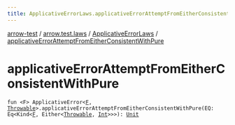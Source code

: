 ```yaml
---
title: ApplicativeErrorLaws.applicativeErrorAttemptFromEitherConsistentWithPure - arrow-test
---
```


[arrow-test](../../index.html) / [arrow.test.laws](../index.html) / [ApplicativeErrorLaws](index.html) / [applicativeErrorAttemptFromEitherConsistentWithPure](./applicative-error-attempt-from-either-consistent-with-pure.html)

# applicativeErrorAttemptFromEitherConsistentWithPure

`fun <F> ApplicativeError<`[`F`](applicative-error-attempt-from-either-consistent-with-pure.html#F)`, `[`Throwable`](https://kotlinlang.org/api/latest/jvm/stdlib/kotlin/-throwable/index.html)`>.applicativeErrorAttemptFromEitherConsistentWithPure(EQ: Eq<Kind<`[`F`](applicative-error-attempt-from-either-consistent-with-pure.html#F)`, Either<`[`Throwable`](https://kotlinlang.org/api/latest/jvm/stdlib/kotlin/-throwable/index.html)`, `[`Int`](https://kotlinlang.org/api/latest/jvm/stdlib/kotlin/-int/index.html)`>>>): `[`Unit`](https://kotlinlang.org/api/latest/jvm/stdlib/kotlin/-unit/index.html)